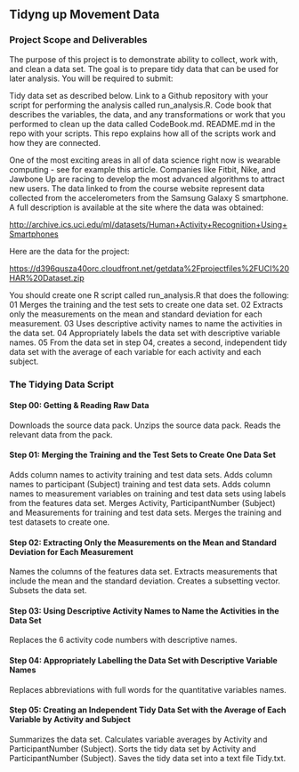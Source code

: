 ## Tidyng up Movement Data

### Project Scope and Deliverables

The purpose of this project is to demonstrate ability to collect, work with, and clean a data set. The goal is to prepare tidy data that can be used for later analysis. You will be required to submit:

Tidy data set as described below.
Link to a Github repository with your script for performing the analysis called run_analysis.R.
Code book that describes the variables, the data, and any transformations or work that you performed to clean up the data called CodeBook.md.
README.md in the repo with your scripts. This repo explains how all of the scripts work and how they are connected.

One of the most exciting areas in all of data science right now is wearable computing - see for example this article. Companies like Fitbit, Nike, and Jawbone Up are racing to develop the most advanced algorithms to attract new users. The data linked to from the course website represent data collected from the accelerometers from the Samsung Galaxy S smartphone. A full description is available at the site where the data was obtained:

http://archive.ics.uci.edu/ml/datasets/Human+Activity+Recognition+Using+Smartphones

Here are the data for the project:

https://d396qusza40orc.cloudfront.net/getdata%2Fprojectfiles%2FUCI%20HAR%20Dataset.zip

You should create one R script called run_analysis.R that does the following: 01 Merges the training and the test sets to create one data set. 02 Extracts only the measurements on the mean and standard deviation for each measurement. 03 Uses descriptive activity names to name the activities in the data set. 04 Appropriately labels the data set with descriptive variable names. 05 From the data set in step 04, creates a second, independent tidy data set with the average of each variable for each activity and each subject.

### The Tidying Data Script

#### Step 00: Getting & Reading Raw Data

Downloads the source data pack. Unzips the source data pack. Reads the relevant data from the pack.

#### Step 01: Merging the Training and the Test Sets to Create One Data Set

Adds column names to activity training and test data sets. Adds column names to participant (Subject) training and test data sets. Adds column names to measurement variables on training and test data sets using labels from the features data set. Merges Activity, ParticipantNumber (Subject) and Measurements for training and test data sets. Merges the training and test datasets to create one.

#### Step 02: Extracting Only the Measurements on the Mean and Standard Deviation for Each Measurement

Names the columns of the features data set. Extracts measurements that include the mean and the standard deviation. Creates a subsetting vector. Subsets the data set.

#### Step 03: Using Descriptive Activity Names to Name the Activities in the Data Set

Replaces the 6 activity code numbers with descriptive names. 

#### Step 04: Appropriately Labelling the Data Set with Descriptive Variable Names

Replaces abbreviations with full words for the quantitative variables names.

#### Step 05: Creating an Independent Tidy Data Set with the Average of Each Variable by Activity and Subject

Summarizes the data set. Calculates variable averages by Activity and ParticipantNumber (Subject). Sorts the tidy data set by Activity and ParticipantNumber (Subject). Saves the tidy data set into a text file Tidy.txt.


